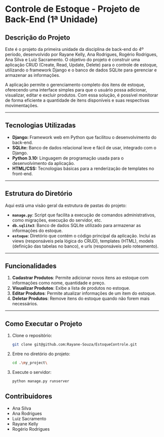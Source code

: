 # **Controle de Estoque - Projeto de Back-End (1ª Unidade)**

## **Descrição do Projeto**

Este é o projeto da primeira unidade da disciplina de back-end do 4º período, desenvolvido por Rayane Kelly, Ana Rodrigues, Rogério Rodrigues, Ana Silva e Luiz Sacramento. O objetivo do projeto é construir uma aplicação CRUD (Create, Read, Update, Delete) para o controle de estoque, utilizando o framework Django e o banco de dados SQLite para gerenciar e armazenar as informações.

A aplicação permite o gerenciamento completo dos itens de estoque, oferecendo uma interface simples para que o usuário possa adicionar, visualizar, editar e excluir produtos. Com essa solução, é possível monitorar de forma eficiente a quantidade de itens disponíveis e suas respectivas movimentações.

---

## **Tecnologias Utilizadas**

- **Django:** Framework web em Python que facilitou o desenvolvimento do back-end.
- **SQLite:** Banco de dados relacional leve e fácil de usar, integrado com o Django.
- **Python 3.10:** Linguagem de programação usada para o desenvolvimento da aplicação.
- **HTML/CSS:** Tecnologias básicas para a renderização de templates no front-end.

---

## **Estrutura do Diretório**

Aqui está uma visão geral da estrutura de pastas do projeto:


- **`manage.py`**: Script que facilita a execução de comandos administrativos, como migrações, execução do servidor, etc.
- **`db.sqlite3`**: Banco de dados SQLite utilizado para armazenar as informações do estoque.
- **`estoque`**: Diretório que contém o código principal da aplicação. Inclui as views (responsáveis pela lógica do CRUD), templates (HTML), models (definição das tabelas no banco), e urls (responsáveis pelo roteamento).

---

## **Funcionalidades**

1. **Cadastrar Produtos**: Permite adicionar novos itens ao estoque com informações como nome, quantidade e preço.
2. **Visualizar Produtos**: Exibe a lista de produtos no estoque.
3. **Editar Produtos**: Permite atualizar informações de um item do estoque.
4. **Deletar Produtos**: Remove itens do estoque quando não forem mais necessários.

---

## **Como Executar o Projeto**

1. Clone o repositório:
   ```bash
   git clone git@github.com:Rayane-Souza/EstoqueControle.git
2. Entre no diretório do projeto:
   ```bash
   cd .\my_project\
3. Execute o servidor:
   ```bash
   python manage.py runserver
## Contribuidores

* Ana Silva
* Ana Rodrigues
* Luiz Sacramento
* Rayane Kelly
* Rogério Rodrigues



